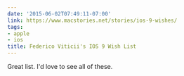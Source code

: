 ```yaml
---
date: '2015-06-02T07:49:11-07:00'
link: https://www.macstories.net/stories/ios-9-wishes/
tags:
- apple
- ios
title: Federico Viticii's IOS 9 Wish List
---
```


Great list. I'd love to see all of these.
